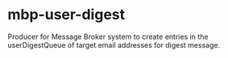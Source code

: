 mbp-user-digest
===============

Producer for Message Broker system to create entries in the userDigestQueue of target email addresses for digest message.
